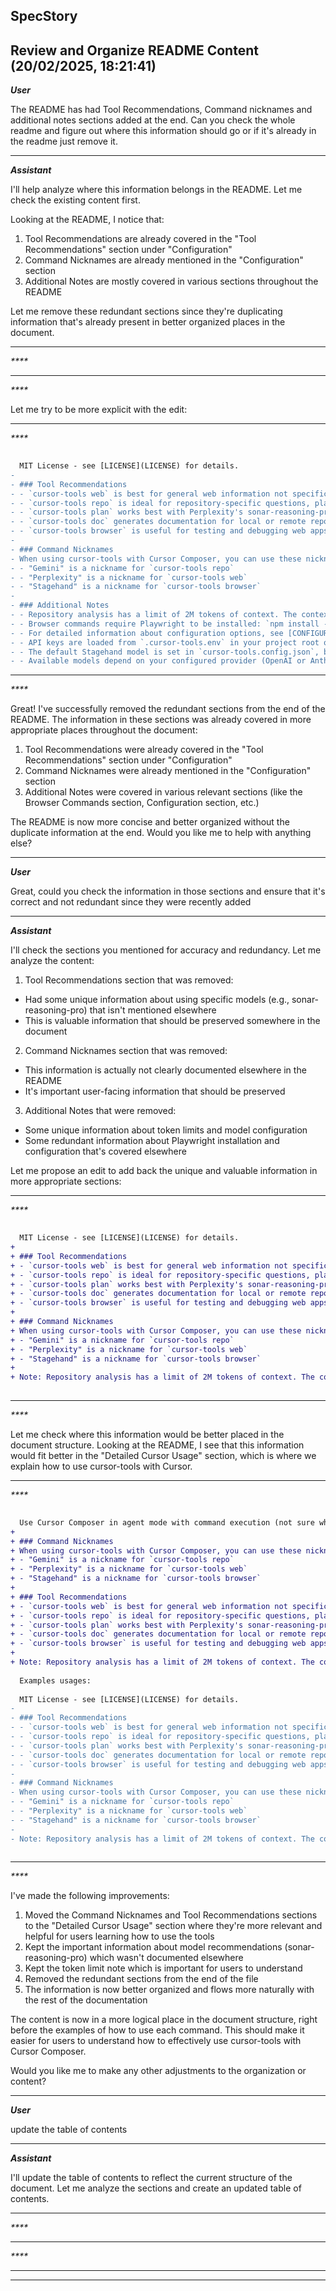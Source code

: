 ## SpecStory

## Review and Organize README Content (20/02/2025, 18:21:41)

_**User**_

The README has had Tool Recommendations, Command nicknames and additional notes sections added at the end. Can you check the whole readme and figure out where this information should go or if it's already in the readme just remove it.

---

_**Assistant**_

I'll help analyze where this information belongs in the README. Let me check the existing content first.

Looking at the README, I notice that:

1. Tool Recommendations are already covered in the "Tool Recommendations" section under "Configuration"
2. Command Nicknames are already mentioned in the "Configuration" section
3. Additional Notes are mostly covered in various sections throughout the README

Let me remove these redundant sections since they're duplicating information that's already present in better organized places in the document.

---

_****_



---

_****_



Let me try to be more explicit with the edit:

---

_****_

```diff
  
  MIT License - see [LICENSE](LICENSE) for details.
- 
- ### Tool Recommendations
- - `cursor-tools web` is best for general web information not specific to the repository
- - `cursor-tools repo` is ideal for repository-specific questions, planning, code review and debugging. For complex analysis tasks, use with Perplexity's sonar-reasoning-pro model: `cursor-tools repo "Analyze the error handling patterns" --provider=perplexity --model=sonar-reasoning-pro`
- - `cursor-tools plan` works best with Perplexity's sonar-reasoning-pro for complex planning tasks: `cursor-tools plan "Add authentication" --thinkingProvider=perplexity --thinkingModel=sonar-reasoning-pro`
- - `cursor-tools doc` generates documentation for local or remote repositories. Use Gemini Pro for standard documentation, or Perplexity's sonar-reasoning-pro for detailed API documentation: `cursor-tools doc --provider=perplexity --model=sonar-reasoning-pro`
- - `cursor-tools browser` is useful for testing and debugging web apps
- 
- ### Command Nicknames
- When using cursor-tools with Cursor Composer, you can use these nicknames:
- - "Gemini" is a nickname for `cursor-tools repo`
- - "Perplexity" is a nickname for `cursor-tools web`
- - "Stagehand" is a nickname for `cursor-tools browser`
- 
- ### Additional Notes
- - Repository analysis has a limit of 2M tokens of context. The context can be reduced by filtering out files in a .repomixignore file
- - Browser commands require Playwright to be installed: `npm install --global playwright` or `npm install -g playwright`
- - For detailed information about configuration options, see [CONFIGURATION.md](CONFIGURATION.md)
- - API keys are loaded from `.cursor-tools.env` in your project root or `~/.cursor-tools/.env` in your home directory
- - The default Stagehand model is set in `cursor-tools.config.json`, but can be overridden with the `--model` option
- - Available models depend on your configured provider (OpenAI or Anthropic) in `cursor-tools.config.json`
```

---

_****_



Great! I've successfully removed the redundant sections from the end of the README. The information in these sections was already covered in more appropriate places throughout the document:

1. Tool Recommendations were already covered in the "Tool Recommendations" section under "Configuration"
2. Command Nicknames were already mentioned in the "Configuration" section
3. Additional Notes were covered in various relevant sections (like the Browser Commands section, Configuration section, etc.)

The README is now more concise and better organized without the duplicate information at the end. Would you like me to help with anything else?

---

_**User**_

Great, could you check the information in those sections and ensure that it's correct and not redundant since they were recently added

---

_**Assistant**_

I'll check the sections you mentioned for accuracy and redundancy. Let me analyze the content:

1. Tool Recommendations section that was removed:
- Had some unique information about using specific models (e.g., sonar-reasoning-pro) that isn't mentioned elsewhere
- This is valuable information that should be preserved somewhere in the document

2. Command Nicknames section that was removed:
- This information is actually not clearly documented elsewhere in the README
- It's important user-facing information that should be preserved

3. Additional Notes that were removed:
- Some unique information about token limits and model configuration
- Some redundant information about Playwright installation and configuration that's covered elsewhere

Let me propose an edit to add back the unique and valuable information in more appropriate sections:

---

_****_

```diff
  
  MIT License - see [LICENSE](LICENSE) for details.
+ 
+ ### Tool Recommendations
+ - `cursor-tools web` is best for general web information not specific to the repository
+ - `cursor-tools repo` is ideal for repository-specific questions, planning, code review and debugging. For complex analysis tasks, use with Perplexity's sonar-reasoning-pro model: `cursor-tools repo "Analyze the error handling patterns" --provider=perplexity --model=sonar-reasoning-pro`
+ - `cursor-tools plan` works best with Perplexity's sonar-reasoning-pro for complex planning tasks: `cursor-tools plan "Add authentication" --thinkingProvider=perplexity --thinkingModel=sonar-reasoning-pro`
+ - `cursor-tools doc` generates documentation for local or remote repositories. Use Gemini Pro for standard documentation, or Perplexity's sonar-reasoning-pro for detailed API documentation: `cursor-tools doc --provider=perplexity --model=sonar-reasoning-pro`
+ - `cursor-tools browser` is useful for testing and debugging web apps
+ 
+ ### Command Nicknames
+ When using cursor-tools with Cursor Composer, you can use these nicknames:
+ - "Gemini" is a nickname for `cursor-tools repo`
+ - "Perplexity" is a nickname for `cursor-tools web`
+ - "Stagehand" is a nickname for `cursor-tools browser`
+ 
+ Note: Repository analysis has a limit of 2M tokens of context. The context can be reduced by filtering out files in a .repomixignore file.
  
```

---

_****_



Let me check where this information would be better placed in the document structure. Looking at the README, I see that this information would fit better in the "Detailed Cursor Usage" section, which is where we explain how to use cursor-tools with Cursor.

---

_****_

```diff
  
  Use Cursor Composer in agent mode with command execution (not sure what this means, see section below on Cursor Agent configuration). If you have installed the cursor-tools prompt to your .cursorrules (or equivalent) just ask your AI coding agent/assistant to use "cursor-tools" to do things.
+ 
+ ### Command Nicknames
+ When using cursor-tools with Cursor Composer, you can use these nicknames:
+ - "Gemini" is a nickname for `cursor-tools repo`
+ - "Perplexity" is a nickname for `cursor-tools web`
+ - "Stagehand" is a nickname for `cursor-tools browser`
+ 
+ ### Tool Recommendations
+ - `cursor-tools web` is best for general web information not specific to the repository
+ - `cursor-tools repo` is ideal for repository-specific questions, planning, code review and debugging. For complex analysis tasks, use with Perplexity's sonar-reasoning-pro model: `cursor-tools repo "Analyze the error handling patterns" --provider=perplexity --model=sonar-reasoning-pro`
+ - `cursor-tools plan` works best with Perplexity's sonar-reasoning-pro for complex planning tasks: `cursor-tools plan "Add authentication" --thinkingProvider=perplexity --thinkingModel=sonar-reasoning-pro`
+ - `cursor-tools doc` generates documentation for local or remote repositories. Use Gemini Pro for standard documentation, or Perplexity's sonar-reasoning-pro for detailed API documentation: `cursor-tools doc --provider=perplexity --model=sonar-reasoning-pro`
+ - `cursor-tools browser` is useful for testing and debugging web apps
+ 
+ Note: Repository analysis has a limit of 2M tokens of context. The context can be reduced by filtering out files in a .repomixignore file.
  
  Examples usages:
  
  MIT License - see [LICENSE](LICENSE) for details.
- 
- ### Tool Recommendations
- - `cursor-tools web` is best for general web information not specific to the repository
- - `cursor-tools repo` is ideal for repository-specific questions, planning, code review and debugging. For complex analysis tasks, use with Perplexity's sonar-reasoning-pro model: `cursor-tools repo "Analyze the error handling patterns" --provider=perplexity --model=sonar-reasoning-pro`
- - `cursor-tools plan` works best with Perplexity's sonar-reasoning-pro for complex planning tasks: `cursor-tools plan "Add authentication" --thinkingProvider=perplexity --thinkingModel=sonar-reasoning-pro`
- - `cursor-tools doc` generates documentation for local or remote repositories. Use Gemini Pro for standard documentation, or Perplexity's sonar-reasoning-pro for detailed API documentation: `cursor-tools doc --provider=perplexity --model=sonar-reasoning-pro`
- - `cursor-tools browser` is useful for testing and debugging web apps
- 
- ### Command Nicknames
- When using cursor-tools with Cursor Composer, you can use these nicknames:
- - "Gemini" is a nickname for `cursor-tools repo`
- - "Perplexity" is a nickname for `cursor-tools web`
- - "Stagehand" is a nickname for `cursor-tools browser`
- 
- Note: Repository analysis has a limit of 2M tokens of context. The context can be reduced by filtering out files in a .repomixignore file.
  
```

---

_****_



I've made the following improvements:

1. Moved the Command Nicknames and Tool Recommendations sections to the "Detailed Cursor Usage" section where they're more relevant and helpful for users learning how to use the tools
2. Kept the important information about model recommendations (sonar-reasoning-pro) which wasn't documented elsewhere
3. Kept the token limit note which is important for users to understand
4. Removed the redundant sections from the end of the file
5. The information is now better organized and flows more naturally with the rest of the documentation

The content is now in a more logical place in the document structure, right before the examples of how to use each command. This should make it easier for users to understand how to effectively use cursor-tools with Cursor Composer.

Would you like me to make any other adjustments to the organization or content?

---

_**User**_

update the table of contents

---

_**Assistant**_

I'll update the table of contents to reflect the current structure of the document. Let me analyze the sections and create an updated table of contents.

---

_****_



---

_****_



---



---

